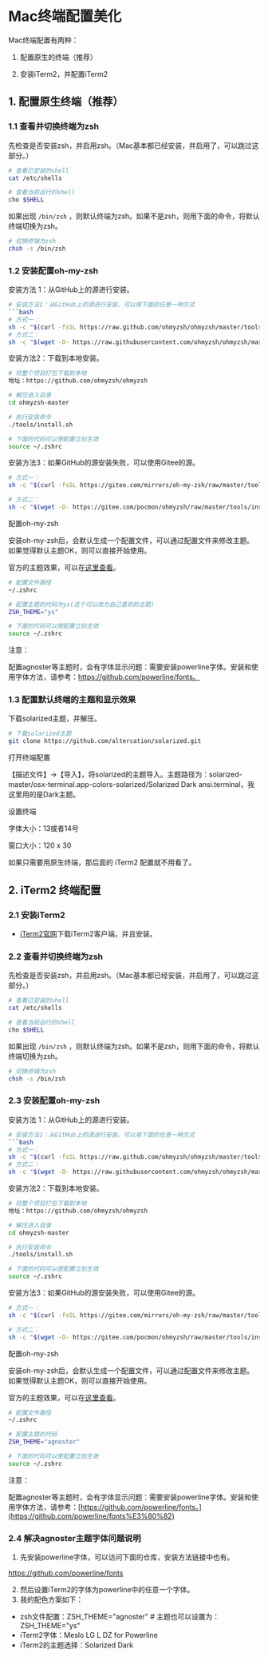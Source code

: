 # Mac终端配置美化

Mac终端配置有两种：

1. 配置原生的终端（推荐）

2. 安装iTerm2，并配置iTerm2

## 1. 配置原生终端（推荐）

### 1.1 查看并切换终端为zsh

先检查是否安装zsh，并启用zsh。（Mac基本都已经安装，并启用了，可以跳过这部分。）

```bash
# 查看已安装的shell
cat /etc/shells
```

```bash
# 查看当前运行的shell
cho $SHELL
```

如果出现 `/bin/zsh` ，则默认终端为zsh。如果不是zsh，则用下面的命令，将默认终端切换为zsh。

```bash
# 切换终端为zsh
chsh -s /bin/zsh
```

### 1.2 安装配置oh-my-zsh

安装方法 1：从GitHub上的源进行安装。

```bash
# 安装方法1：从GitHub上的源进行安装，可以用下面的任意一种方式
```bash
# 方式一：
sh -c "$(curl -fsSL https://raw.github.com/ohmyzsh/ohmyzsh/master/tools/install.sh)"
# 方式二：
sh -c "$(wget -O- https://raw.githubusercontent.com/ohmyzsh/ohmyzsh/master/tools/install.sh)"
```

安装方法2：下载到本地安装。

```bash
# 将整个项目打包下载到本地
地址：https://github.com/ohmyzsh/ohmyzsh

# 解压进入目录
cd ohmyzsh-master

# 执行安装命令
./tools/install.sh

# 下面的代码可以使配置立刻生效
source ~/.zshrc
```

安装方法3：如果GitHub的源安装失败，可以使用Gitee的源。

```bash
# 方式一：
sh -c "$(curl -fsSL https://gitee.com/mirrors/oh-my-zsh/raw/master/tools/install.sh)"

# 方式二：
sh -c "$(wget -O- https://gitee.com/pocmon/ohmyzsh/raw/master/tools/install.sh)"
```

配置oh-my-zsh

安装oh-my-zsh后，会默认生成一个配置文件，可以通过配置文件来修改主题。如果觉得默认主题OK，则可以直接开始使用。

官方的主题效果，可以在[这里查看](https://github.com/ohmyzsh/ohmyzsh/wiki/Themes)。

```bash
# 配置文件路径
~/.zshrc

# 配置主题的代码为ys(这个可以改为自己喜欢的主题)
ZSH_THEME="ys"

# 下面的代码可以使配置立刻生效
source ~/.zshrc
```

注意：

配置agnoster等主题时，会有字体显示问题：需要安装powerline字体。安装和使用字体方法，请参考：https://github.com/powerline/fonts。

### 1.3 配置默认终端的主题和显示效果

下载solarized主题，并解压。

```bash
# 下载solarized主题
git clone https://github.com/altercation/solarized.git
```

打开终端配置

【描述文件】->【导入】，将solarized的主题导入。主题路径为：solarized-master/osx-terminal.app-colors-solarized/Solarized Dark ansi.terminal，我这里用的是Dark主题。

设置终端

字体大小：13或者14号

窗口大小：120 x 30

如果只需要用原生终端，那后面的 iTerm2 配置就不用看了。

## 2. iTerm2 终端配置

### 2.1 安装iTerm2

* [iTerm2官网](https://iterm2.com)下载iTerm2客户端，并且安装。

### 2.2 查看并切换终端为zsh

先检查是否安装zsh，并启用zsh。（Mac基本都已经安装，并启用了，可以跳过这部分。）

```bash
# 查看已安装的shell
cat /etc/shells
```

```bash
# 查看当前运行的shell
cho $SHELL
```

如果出现 `/bin/zsh` ，则默认终端为zsh。如果不是zsh，则用下面的命令，将默认终端切换为zsh。

```bash
# 切换终端为zsh
chsh -s /bin/zsh
```

### 2.3 安装配置oh-my-zsh

安装方法 1：从GitHub上的源进行安装。

```bash
# 安装方法1：从GitHub上的源进行安装，可以用下面的任意一种方式
```bash
# 方式一：
sh -c "$(curl -fsSL https://raw.github.com/ohmyzsh/ohmyzsh/master/tools/install.sh)"
# 方式二：
sh -c "$(wget -O- https://raw.githubusercontent.com/ohmyzsh/ohmyzsh/master/tools/install.sh)"
```

安装方法2：下载到本地安装。

```bash
# 将整个项目打包下载到本地
地址：https://github.com/ohmyzsh/ohmyzsh

# 解压进入目录
cd ohmyzsh-master

# 执行安装命令
./tools/install.sh

# 下面的代码可以使配置立刻生效
source ~/.zshrc
```

安装方法3：如果GitHub的源安装失败，可以使用Gitee的源。

```bash
# 方式一：
sh -c "$(curl -fsSL https://gitee.com/mirrors/oh-my-zsh/raw/master/tools/install.sh)"

# 方式二：
sh -c "$(wget -O- https://gitee.com/pocmon/ohmyzsh/raw/master/tools/install.sh)"
```

配置oh-my-zsh

安装oh-my-zsh后，会默认生成一个配置文件，可以通过配置文件来修改主题。如果觉得默认主题OK，则可以直接开始使用。

官方的主题效果，可以在[这里查看](https://github.com/ohmyzsh/ohmyzsh/wiki/Themes)。

```bash
# 配置文件路径
~/.zshrc

# 配置主题的代码
ZSH_THEME="agnoster"

# 下面的代码可以使配置立刻生效
source ~/.zshrc
```

注意：

配置agnoster等主题时，会有字体显示问题：需要安装powerline字体。安装和使用字体方法，请参考：[https://github.com/powerline/fonts。](https://github.com/powerline/fonts%E3%80%82)

### 2.4 解决agnoster主题字体问题说明

1. 先安装powerline字体，可以访问下面的仓库，安装方法链接中也有。

https://github.com/powerline/fonts

2. 然后设置iTerm2的字体为powerline中的任意一个字体。
3. 我的配色方案如下：
* zsh文件配置：ZSH_THEME="agnoster" # 主题也可以设置为：ZSH_THEME="ys"
* iTerm2字体：Meslo LG L DZ for Powerline
* iTerm2的主题选择：Solarized Dark
